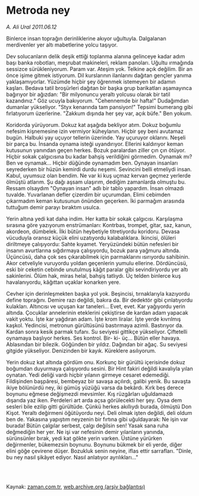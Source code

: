 # Metroda ney

*A. Ali Ural 2011.06.12*

<td class="columnist-detail">
<p>Binlerce insan toprağın derinliklerine akıyor uğultuyla. Dalgalanan merdivenler yer altı mabetlerine yolcu taşıyor.</p>
<p>
<div id="haberMetinDiv">
<p> Dev solucanların delik deşik ettiği toplanma alanına gelinceye kadar adım başı banka robotları, meşrubat makineleri, reklam panoları. Uğultu ırmağında sessizce sürükleniyorum. Param var. Ateşim yok. Telkine açık değilim. Bir an önce işime gitmek istiyorum. Dil kurslarının ilanlarını dağıtan gençler yanıma yaklaşamıyorlar. Yüzümde hiçbir şey öğrenmek istemeyen bir adamın kaşları. Bedava tatil broşürleri dağıtan bir başka grup barikatları aşamayınca bağırıyor bir ağızdan: "Bir milyonuncu yeraltı yolcusu olarak bir tatil kazandınız." Göz ucuyla bakıyorum. "Cehennemde bir hafta!" Dudağımdan dumanlar yükseliyor. "Styx kenarında tam pansiyon!" Tepsimi bumerang gibi fırlatıyorum üzerlerine. "Zakkum dışında her şey var, açık büfe." Ben yokum. 
<p> Koridorda yürüyorum. Dokuz kat aşağıda bekliyor atım. Dokuz boğumlu nefesim kişnemesine izin vermiyor küheylanın. Hiçbir şey beni avutamaz bugün. Halbuki yay uçuyor tellerin üzerinde. Yay uçuruyor oklarını. Neşeli bir parça bu. İnsanda oynama isteği uyandırıyor. Ellerini kaldırıyor keman kutusunun yanından geçen herkes. Bozuk paralardan ziller çın çın ötüyor. Hiçbir sokak çalgıcısına bu kadar bahşiş verildiğini görmedim. Oynamak mı? Ben ve oynamak... Hiçbir düğünde oynamadım ben. Oynayan insanları seyrederken bir hüzün kemirdi durdu neşemi. Sevincini belli etmeliydi insan. Kabul, uyumsuz olan bendim. Ne var ki kuş uçmaz kervan geçmez yerlerde ölmüştü atlarım. Şu dağı aşsam ulaşırım, dediğim zamanlarda olmuştu bu. Ressam olsaydım "Oynayan insan" adlı bir tablo yapardım. İnsan olmazdı tuvalde. Yuvarlanan defler çizerdim bir uçurumdan. Elimi cebimden çıkarmadım keman kutusunun önünden geçerken. İki parmağım arasında tuttuğum demir parayı bıraktım usulca. 
<p> Yerin altına yedi kat daha indim. Her katta bir sokak çalgıcısı. Karşılaşma sırasına göre yazıyorum enstrümanları: Kontrbas, trompet, gitar, saz, kanun, akordeon, dümbelek. İlki bütün heybetiyle titretiyordu koridoru. Devasa vücuduyla oransız küçük elini uzatıyordu kalabalıklara. İkincisi, ölüleri diriltmeye çalışıyordu: Sahte kıyamet. Yeryüzündeki bütün nefesleri bir insanın avurtlarına sığdırmaya çalışıyordu, bozuk para yağmuru altında. Üçüncüsü, daha çok ses çıkarabilmek için parmaklarını ısırıyordu sahibinin. Akor cetveliyle vuruyordu yoldan geçenlerin yumulu ellerine. Dördüncüsü, eski bir ceketin cebinde unutulmuş kâğıt paralar gibi sevindiriyordu yer altı sakinlerini. Ölüm hak, miras helal, bahşiş tatlıydı. Üç telden binlerce kuş havalanıyordu, kâğıttan uçaklar konarken yere. 
<p> Cevher için derinleşmekten başka yol yok. Beşincisi, tırnaklarıyla kazıyordu define toprağını. Demire razı değildi, bakıra da. Bir dedektör gibi çınlatıyordu kulakları. Altıncısı ve uçuşan kar taneleri... Evet, evet. Kar yağıyordu yerin altında. Çocuklar annelerinin eteklerini çekiştirse de kardan adam yapacak vakit yoktu. İşte kar yağdıran adam. İşte krom liralar. İşte yerde kıvrılmış kaşkol. Yedincisi, metronun gürültüsünü bastırmaya azimli. Bastırıyor da. Kardan sonra kesik parmak tufanı. Su seviyesi gittikçe yükseliyor. Çiftetelli oynamaya başlıyor herkes. Ses kontrol. Bir- ki- üç... Bütün eller havaya. Ablasından bir bilezik. Göğünden bir yıldız. Dağından bir ağaç. Su seviyesi gitgide yükseliyor. Denizinden bir kayık. Küreklere asılıyorum. 
<p> Yerin dokuz kat altında gördüm onu. Korkunç bir gürültü içerisinde dokuz boğumdan duyurmaya çalışıyordu sesini. Bir Hint fakiri değildi kavalıyla yılan oynatan. Yedi deliği vardı hiçbir yılanın girmeye cesaret edemediği. Fildişinden başpâresi, bembeyaz bir savaşa açılırdı, galibi yenik. Bu savaşta ikiye bölünürdü ney, iki gümüş yüzüğü varsa da bekârdı. Kırk beş derece boynunu eğmese değişmezdi mevsimler. Kış rüzgârları uğuldamazdı dışarıda yaz iken. Perdeleri art arda açsa görülecekti her şey. Oysa dem sesleri bile ezilip gitti gürültüde. Çünkü herkes akıllıydı burada, ölmüştü Don Kişot. Yeraltı değirmeni öğütüyordu neyi. Deli olmak işten değildi, deli oldum ben de. Yakasına yapıştım neyzenin bir fırtına gibi uğuldayarak: Ne işin var burada! Bütün çalgılar serbest, çalgı değilsin sen! Yasak sana ruha değmediğin her yer. Ne işi var nefesinin demir yılanların yanında, sürünsünler bırak, yedi kat gökte yerin varken. Üstüne yürürken değirmenler, bükemezsin boynunu. Boynunu bükmek bir eli yerde, diğer elini göğe çevirene düşer. Bozukluk senin neyine, iflas ettir sarrafları. "Dinle, bu ney nasıl şikâyet ediyor. Nasıl anlatıyor ayrılıkları..." </p></p></p></p></p></div>
</p>


<p><br>
		 </br></p></td>

Kaynak: [zaman.com.tr](http://zaman.com.tr/yazar.do?yazino=1145687), [web.archive.org (arşiv bağlantısı)](http://web.archive.org/web/20110615125343/http://www.zaman.com.tr:80/yazar.do?yazino=1145687)
